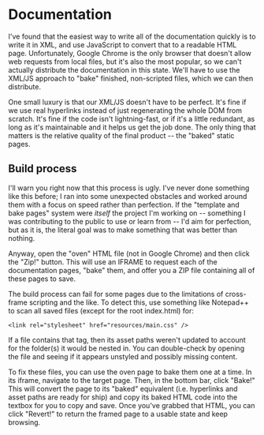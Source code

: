 # Documentation

I've found that the easiest way to write all of the documentation quickly is to write it in XML, and use JavaScript to convert that to a readable HTML page. Unfortunately, Google Chrome is the only browser that doesn't allow web requests from local files, but it's also the most popular, so we can't actually distribute the documentation in this state. We'll have to use the XML/JS approach to "bake" finished, non-scripted files, which we can then distribute.

One small luxury is that our XML/JS doesn't have to be perfect. It's fine if we use real hyperlinks instead of just regenerating the whole DOM from scratch. It's fine if the code isn't lightning-fast, or if it's a little redundant, as long as it's maintainable and it helps us get the job done. The only thing that matters is the relative quality of the final product -- the "baked" static pages.

## Build process

I'll warn you right now that this process is ugly. I've never done something like this before; I ran into some unexpected obstacles and worked around them with a focus on speed rather than perfection. If the "template and bake pages" system were *itself* the project I'm working on -- something I was contributing to the public to use or learn from -- I'd aim for perfection, but as it is, the literal goal was to make something that was better than nothing.

Anyway, open the "oven" HTML file (not in Google Chrome) and then click the "Zip!" button. This will use an IFRAME to request each of the documentation pages, "bake" them, and offer you a ZIP file containing all of these pages to save.

The build process can fail for some pages due to the limitations of cross-frame scripting and the like. To detect this, use something like Notepad++ to scan all saved files (except for the root index.html) for:

    <link rel="stylesheet" href="resources/main.css" />

If a file contains that tag, then its asset paths weren't updated to account for the folder(s) it would be nested in. You can double-check by opening the file and seeing if it appears unstyled and possibly missing content.

To fix these files, you can use the oven page to bake them one at a time. In its iframe, navigate to the target page. Then, in the bottom bar, click "Bake!" This will convert the page to its "baked" equivalent (i.e. hyperlinks and asset paths are ready for ship) and copy its baked HTML code into the textbox for you to copy and save. Once you've grabbed that HTML, you can click "Revert!" to return the framed page to a usable state and keep browsing.
